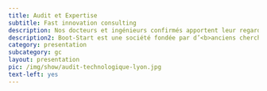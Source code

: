 ```yaml
---
title: Audit et Expertise
subtitle: Fast innovation consulting
description: Nos docteurs et ingénieurs confirmés apportent leur regard critique sur les systèmes en place et apportent des <b> recommandations </b> sur les évolutions possibles. Nos chefs de projet et architectes produits apportent leur expertise en termes de méthodologie et de conception (plateformes, logiciels, autres projets numériques).
description2: Boot-Start est une société fondée par d’<b>anciens chercheurs</b> en informatique et sciences de la donnée. Notre expertise sur des sujets IT avancés est régulièrement mise au service d’organisations disposant de <b> problématiques complexes </b> notamment en analyse, traitement de données et apprentissage automatique. Nous pouvons intervenir directement auprès des départements SI.
category: presentation
subcategory: gc
layout: presentation
pic: /img/show/audit-technologique-lyon.jpg
text-left: yes
---
```

